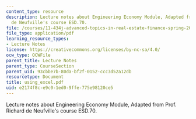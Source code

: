 ```yaml
---
content_type: resource
description: Lecture notes about Engineering Economy Module, Adapted from Prof. Richard
  de Neufville's course ESD.70.
file: /courses/11-434j-advanced-topics-in-real-estate-finance-spring-2007/e2174f8ce9c01ed09ffe775e98120ce5_using_excel.pdf
file_type: application/pdf
learning_resource_types:
- Lecture Notes
license: https://creativecommons.org/licenses/by-nc-sa/4.0/
ocw_type: OCWFile
parent_title: Lecture Notes
parent_type: CourseSection
parent_uid: 93cbbe7b-80da-bf2f-0152-ccc3d52a12db
resourcetype: Document
title: using_excel.pdf
uid: e2174f8c-e9c0-1ed0-9ffe-775e98120ce5
---
```

Lecture notes about Engineering Economy Module, Adapted from Prof. Richard de Neufville's course ESD.70.